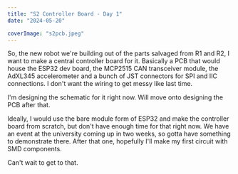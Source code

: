 ```yaml
---
title: "S2 Controller Board - Day 1"
date: "2024-05-20"

coverImage: "s2pcb.jpeg"
---
```

<!--more-->
So, the new robot we're building out of the parts salvaged from R1 and R2, I want to make a central controller board for it. Basically a PCB that would house the ESP32 dev board, the MCP2515 CAN transceiver module, the AdXL345 accelerometer and a bunch of JST connectors for SPI and IIC connections. I don't want the wiring to get messy like last time. 

I'm designing the schematic for it right now. Will move onto designing the PCB after that. 


Ideally, I would use the bare module form of ESP32 and make the controller board from scratch, but don't have enough time for that right now. We have an event at the university coming up in two weeks, so gotta have something to demonstrate there. After that one, hopefully I'll make my first circuit with SMD components. 

Can't wait to get to that. 
